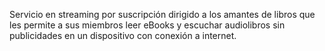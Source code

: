 Servicio en streaming por suscripción dirigido a los amantes de libros que les permite a sus miembros leer eBooks y escuchar audiolibros sin publicidades en un dispositivo con conexión a internet.
